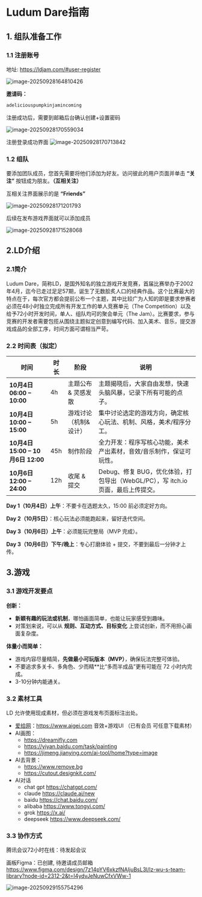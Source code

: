 # **Ludum Dare指南**

##  1. 组队准备工作

### 1.1 注册账号

地址: https://ldjam.com/#user-register

<img src="files/image-20250928164810426.png" alt="image-20250928164810426" />

**邀请码：**

```bash
adeliciouspumpkinjamincoming
```

注册成功后，需要到邮箱后台确认创建+设置密码

![image-20250928170559034](files/image-20250928170559034.png)

注册登录成功界面
![image-20250928170713842](files/image-20250928170713842.png)

### 1.2 组队

要添加团队成员，您首先需要将他们添加为好友。访问彼此的用户页面并单击 **“关注”** 按钮成为朋友。**（互相关注）**

互相关注界面展示的是 **“Friends”**

![image-20250928171201793](files/image-20250928171201793.png)

后续在发布游戏界面就可以添加成员

![image-20250928171528068](files/image-20250928171528068.png)

## 2.LD介绍

### 2.1简介

Ludum Dare，简称LD，是国外知名的独立游戏开发竞赛，首届比赛举办于2002年4月，迄今已走过足足57期，诞生了无数脍炙人口的经典作品。这个比赛最大的特点在于，每次官方都会提前公布一个主题，其中比较广为人知的即是要求参赛者必须在48小时独立完成所有开发工作的单人竞赛单元（The Competition）以及给予72小时开发时间，单人、组队均可的聚会单元（The Jam）。比赛要求，参与竞赛的开发者需要包揽从围绕主题拟定创意到编写代码、加入美术、音乐，提交游戏成品的全部工序，时间方面可谓相当严苛。

### 2.2  时间表（拟定）

| 时间                              | 时长 | 阶段                  | 说明                                                         |
| --------------------------------- | ---- | --------------------- | ------------------------------------------------------------ |
| **10月4日 06:00 – 10:00**         | 4h   | 主题公布 & 灵感发散   | 主题揭晓后，大家自由发想，快速头脑风暴，记录下所有可能的点子。 |
| **10月4日 10:00 – 15:00**         | 5h   | 游戏讨论（机制&设计） | 集中讨论选定的游戏方向，确定核心玩法、机制、风格，美术/程序分工。 |
| **10月4日 15:00 – 10月6日 12:00** | 45h  | 制作阶段              | 全力开发：程序写核心功能，美术产出素材，音效/音乐制作，保证可玩性。 |
| **10月6日 12:00 – 24:00**         | 12h  | 收尾 & 提交           | Debug、修复 BUG，优化体验，打包导出（WebGL/PC），写 itch.io 页面，最后上传提交。 |

**Day 1（10月4日）上午**：不要卡在选题太久，15:00 前必须定好方向。

**Day 2（10月5日）**：核心玩法必须能跑起来，留好迭代空间。

**Day 3（10月6日）上午**：必须能玩完整局（MVP 完成）。

**Day 3（10月6日）下午/晚上**：专心打磨体验 + 提交，不要到最后一分钟才上传。

## 3.游戏

### 3.1 游戏开发要点 

**创新：**

- **新颖有趣的玩法或机制**，哪怕画面简单，也能让玩家感受到趣味。
- 对策划来说，可以从 **规则、互动方式、目标变化** 上尝试创新，而不用担心画面复杂度。

**体量小而简单：**

- 游戏内容尽量精简，**先做最小可玩版本（MVP）**，确保玩法完整可体验。
- 不要追求多关卡、多角色、少而精**比“多而半成品”更有可能在 72 小时内完成。
- 3-10分钟内能通关。

### 3.2 素材工具

LD 允许使用现成素材，但必须在游戏发布页面标注出处。

- [爱给网](https://www.aigei.com/)：https://www.aigei.com  音效+游戏UI （已有会员 可任意下载素材）
- AI画图：
  - https://dreamifly.com
  - https://yiyan.baidu.com/task/painting
  - https://jimeng.jianying.com/ai-tool/home?type=image
- AI去背景：
  - https://www.remove.bg
  - https://cutout.designkit.com/
- AI对话
  - chat gpt  https://chatgpt.com/
  - claude https://claude.ai/new
  - baidu https://chat.baidu.com/
  - alibaba https://www.tongyi.com/
  - grok https://x.ai/
  - deepseek https://www.deepseek.com/


### 3.3 协作方式

腾讯会议72小时在线：待发起会议

画板Figma：已创建, 待邀请成员邮箱
https://www.figma.com/design/7z14pYV6xkzfNAIjuBsL3l/lz-wu-s-team-library?node-id=2312-2&t=I4ydvJeNuwCfxVWw-1

![image-20250929155754296](files/image-20250929155754296.png)























